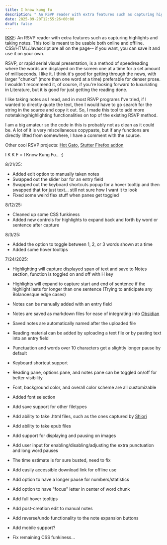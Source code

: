 ```yaml
---
title: I know kung fu
description: " An RSVP reader with extra features such as capturing highlights and taking notes."
date: 2025-09-20T12:55:26+00:00
draft: false
---
```

[IKKF](/IKKF.html): An RSVP reader with extra features such as capturing highlights and taking notes. This tool is meant to be usable both online and offline. CSS/HTML/Javascript are all on the page-- if you want, you can save it and use it on your own. 

RSVP, or rapid serial visual presentation, is a method of speedreading where the words are displayed on the screen one at a time for a set amount of milliseconds. I like it. I think it's good for getting through the news, with larger "chunks" (more than one word at a time) preferable for denser prose. I wouldn't recommend it, of course, if you're looking forward to luxuriating in Literature, but it is good for just getting the reading done.

I like taking notes as I read, and in most RSVP programs I've tried, if I wanted to directly quote the text, then I would have to go search for the string in the source and copy it out. So, I made this tool to add more notetaking/highlighting functionalities on top of the existing RSVP method.

I am a big amateur so the code in this is probably not as clean as it could be. A lot of it is very miscellaneous copypaste, but if any functions are directly lifted from somewhere, I have a comment with the source.

Other cool RSVP projects: [Hot Gato](https://hotgato.com/), [Stutter Firefox addon](https://addons.mozilla.org/en-US/firefox/addon/stutter/reviews/?utm_source=firefox-browser&utm_medium=firefox-browser&utm_content=addons-manager-reviews-link)

I K K F = I Know Kung Fu... :)

8/21/25:

- Added edit option to manually taken notes
- Swapped out the slider bar for an entry field
- Swapped out the keyboard shortcuts popup for a hover tooltip and then swapped that for just text... still not sure how I want it to look
- Fixed some weird flex stuff when panes get toggled

8/12/25:

- Cleaned up some CSS funkiness
- Added new controls for highlights to expand back and forth by word or sentence after capture

8/3/25:

- Added the option to toggle between 1, 2, or 3 words shown at a time
- Added some hover tooltips

7/24/2025:

- Highlighting will capture displayed span of text and save to Notes section, function is toggled on and off with H key
- Highlights will expand to capture start and end of sentence if the highlight lasts for longer than one sentence (Trying to anticipate any Bolanoesque edge cases)
- Notes can be manually added with an entry field
- Notes are saved as markdown files for ease of integrating into [Obsidian](https://obsidian.md/)
- Saved notes are automatically named after the uploaded file
- Reading material can be added by uploading a text file or by pasting text into an entry field
- Punctuation and words over 10 characters get a slightly longer pause by default
- Keyboard shortcut support
- Reading pane, options pane, and notes pane can be toggled on/off for better visibility
- Font, background color, and overall color scheme are all customizable
- Added font selection

- Add save support for other filetypes
- Add ability to take .html files, such as the ones captured by [Shiori](https://github.com/go-shiori/shiori)
- Add ability to take epub files
- Add support for displaying and pausing on images
- Add user input for enabling/disabling/adjusting the extra punctuation and long word pauses
- The time estimate is for sure busted, need to fix
- Add easily accessible download link for offline use
- Add option to have a longer pause for numbers/statistics
- Add option to have "focus" letter in center of word chunk
- Add full hover tooltips
- Add post-creation edit to manual notes
- Add reverse/undo functionality to the note expansion buttons
- Add mobile support?
- Fix remaining CSS funkiness...